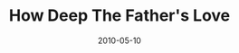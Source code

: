 ---
layout: music 
title: "How Deep The Father's Love"
date: 2010-05-10 
description: "Song from the Lavish series."
audio: "http://s3.amazonaws.com/crossroadsaudiomessages/s%20Love.mp3"
audio-duration: "04:13"
src: "http://s3.amazonaws.com/crossroads-media/images/legacy/content/DefaultVideoImage.jpg"
---